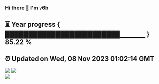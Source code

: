 ### Hi there 👋  I'm v6b  
⏳ Year progress { █████████████████████████▁▁▁▁▁ } 85.22 %
---
⏰ Updated on Wed, 08 Nov 2023 01:02:14 GMT
---
![](https://github-readme-stats.vercel.app/api?username=v6b&bg_color=30,e96443,904e95&title_color=fff&text_color=fff&layout=compact)
![](https://github-readme-stats.vercel.app/api/top-langs/?username=v6b&layout=compact&bg_color=30,e96443,904e95&title_color=fff&text_color=fff)  
![](https://gcore.jsdelivr.net/gh/v6b/v6b@main/assets/github-contribution-grid-snake.svg)

